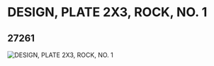 # DESIGN, PLATE 2X3, ROCK, NO. 1
## 27261
![DESIGN, PLATE 2X3, ROCK, NO. 1](https://lc-www-live-s.legocdn.com/media/bricks/5/2/6168609.jpg)